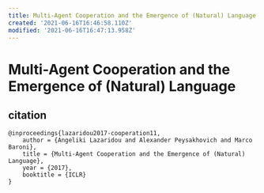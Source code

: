 ```yaml
---
title: Multi-Agent Cooperation and the Emergence of (Natural) Language
created: '2021-06-16T16:46:58.110Z'
modified: '2021-06-16T16:47:13.958Z'
---
```


# Multi-Agent Cooperation and the Emergence of (Natural) Language

## citation

```
@inproceedings{lazaridou2017-cooperation11,
    author = {Angeliki Lazaridou and Alexander Peysakhovich and Marco Baroni},
    title = {Multi-Agent Cooperation and the Emergence of (Natural) Language},
    year = {2017},
    booktitle = {ICLR}
}
```
